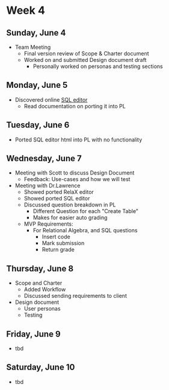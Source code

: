 # Week 4

## Sunday, June 4
- Team Meeting
    - Final version review of Scope & Charter document
    - Worked on and submitted Design document draft
        - Personally worked on personas and testing sections

## Monday, June 5
- Discovered online [SQL editor](https://sql.js.org/examples/GUI/)
    - Read documentation on porting it into PL


## Tuesday, June 6
- Ported SQL editor html into PL with no functionality

## Wednesday, June 7
- Meeting with Scott to discuss Design Document
    - Feedback: Use-cases and how we will test
- Meeting with Dr.Lawrence
    - Showed ported RelaX editor
    - Showed ported SQL editor
    - Discussed question breakdown in PL
        - Different Question for each "Create Table"
        - Makes for easier auto grading
    - MVP Requirements:
        - For Relational Algebra, and SQL questions 
            - Insert code
            - Mark submission
            - Return grade

## Thursday, June 8
- Scope and Charter
    - Added Workflow
    - Discussed sending requirements to client
- Design document
    - User personas
    - Testing

## Friday, June 9
- tbd

## Saturday, June 10
- tbd